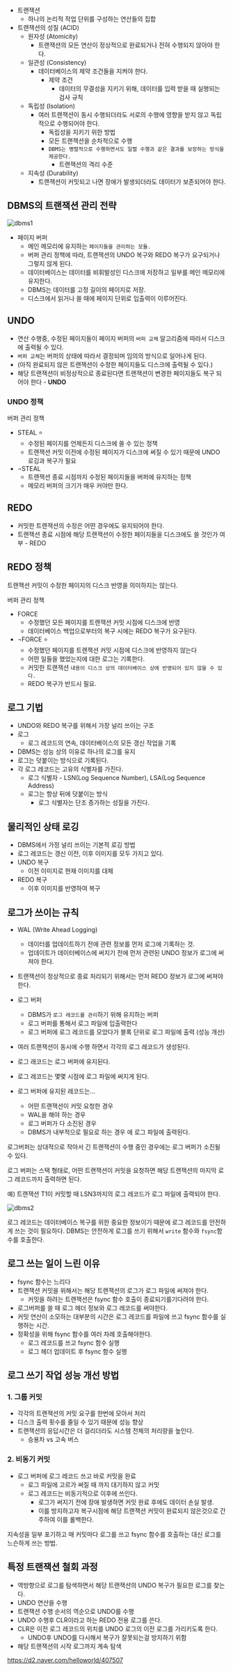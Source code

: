 - 트랜잭션
    - 하나의 논리적 작업 단위를 구성하는 연산들의 집합
- 트랜잭션의 성질 (ACID)
    - 원자성 (Atomicity)
        - 트랜잭션의 모든 연산이 정상적으로 완료되거나 전혀 수행되지 않아야 한다.
    - 일관성 (Consistency)
        - 데이터베이스의 제약 조건들을 지켜야 한다.
            - 제약 조건
                - 데이터의 무결성을 지키기 위해, 데이터를 입력 받을 때 실행되는 검사 규칙
    - 독립성 (Isolation)
        - 여러 트랜잭션이 동시 수행되더라도 서로의 수행에 영향을 받지 않고 독립적으로 수행되어야 한다.
            - 독립성을 지키기 위한 방법
            - 모든 트랜잭션을 순차적으로 수행
            - `DBMS는 병렬적으로 수행하면서도 일렬 수행과 같은 결과를 보장하는 방식을 제공한다.`
                - 트랜잭션의 격리 수준
    - 지속성 (Durability)
        - 트랜잭션이 커밋되고 나면 장애가 발생되더라도 데이터가 보존되어야 한다.

## DBMS의 트랜잭션 관리 전략

![dbms1](https://d2.naver.com/content/images/2015/06/helloworld-407507-1.png)

- 페이지 버퍼
    - 메인 메모리에 유지하는 `페이지들을 관리하는 모듈.`
    - 버퍼 관리 정책에 따라, 트랜잭션의 UNDO 복구와 REDO 복구가 요구되거나 그렇지 않게 된다.
    - 데이터베이스는 데이터를 비휘발성인 디스크에 저장하고 일부를 메인 메모리에 유지한다.
    - DBMS는 데이터를 고정 길이의 페이지로 저장.
    - 디스크에서 읽거나 쓸 때에 페이지 단위로 입출력이 이루어진다.

## UNDO

- 연산 수행중, 수정된 페이지들이 페이지 버퍼의 `버퍼 교체` 알고리즘에 따라서 디스크에 출력될 수 있다.
- `버퍼 교체`는 버퍼의 상태에 따라서 결정되며 임의의 방식으로 일어나게 된다.
- (아직 완료되지 않은 트랜잭션이 수정한 페이지들도 디스크에 출력될 수 있다.)
- 해당 트랜잭션이 비정상적으로 종료된다면 트랜잭션이 변경한 페이지들도 복구 되어야 한다 - **UNDO**

### UNDO 정책

버퍼 관리 정책

- STEAL ⭐️
    - 수정된 페이지를 언제든지 디스크에 쓸 수 있는 정책
    - 트랜잭션 커밋 이전에 수정된 페이지가 디스크에 써질 수 있기 때문에 UNDO 로깅과 복구가 필요
- ¬STEAL
    - 트랜잭션 종료 시점까지 수정된 페이지들을 버퍼에 유지하는 정책
    - 메모리 버퍼의 크기가 매우 커야만 한다.

## REDO

- 커밋한 트랜잭션의 수정은 어떤 경우에도 유지되어야 한다.
- 트랜잭션 종료 시점에 해당 트랜잭션이 수정한 페이지들을 디스크에도 쓸 것인가 여부 - REDO

## REDO 정책

트랜잭션 커밋이 수정한 페이지의 디스크 반영을 의미하지는 않는다.

버퍼 관리 정책

- FORCE
    - 수정했던 모든 페이지를 트랜잭션 커밋 시점에 디스크에 반영
    - 데이터베이스 백업으로부터의 복구 시에는 REDO 복구가 요구된다.
- ¬FORCE ⭐️
    - 수정했던 페이지를 트랜잭션 커밋 시점에 디스크에 반영하지 않는다
    - 어떤 일들을 했었는지에 대한 로그는 기록한다.
    - 커밋한 트랜잭션 `내용이 디스크 상의 데이터베이스 상에 반영되어 있지 않을 수 있다.`
    - REDO 복구가 반드시 필요.

## 로그 기법

- UNDO와 REDO 복구를 위해서 가장 널리 쓰이는 구조
- 로그
    - 로그 레코드의 연속, 데이터베이스의 모든 갱신 작업을 기록
- DBMS는 성능 상의 이유로 하나의 로그를 유지
- 로그는 덧붙이는 방식으로 기록된다.
- 각 로그 레코드는 고유의 식별자를 가진다.
    - 로그 식별자 - LSN(Log Sequence Number), LSA(Log Sequence Address)
    - 로그는 항상 뒤에 덧붙이는 방식
        - 로그 식별자는 단조 증가하는 성질을 가진다.

## 물리적인 상태 로깅

- DBMS에서 가정 널리 쓰이는 기본적 로깅 방법
- 로그 레코드는 갱신 이전, 이후 이미지를 모두 가지고 있다.
- UNDO 복구
    - 이전 이미지로 현재 이미지를 대체
- REDO 복구
    - 이후 이미지를 반영하여 복구

## 로그가 쓰이는 규칙

- WAL (Write Ahead Logging)
    - 데이터를 업데이트하기 전에 관련 정보를 먼저 로그에 기록하는 것.
    - 업데이트가 데이터베이스에 써지기 전에 먼저 관련된 UNDO 정보가 로그에 써져야 한다.
- 트랜잭션이 정상적으로 종료 처리되기 위해서는 먼저 REDO 정보가 로그에 써져야 한다.

- 로그 버퍼
    - DBMS가 `로그 레코드를 관리`하기 위해 유지하는 버퍼
    - 로그 버퍼를 통해서 로그 파일에 입출력한다
    - 로그 버퍼에 로그 레코드를 모았다가 블록 단위로 로그 파일에 출력 (성능 개선)

- 여러 트랜잭션이 동시에 수행 하면서 각각의 로그 레코드가 생성된다.
- 로그 래코드는 로그 버퍼에 유지된다.
- 로그 레코드는 몇몇 시점에 로그 파일에 써지게 된다.
- 로그 버퍼에 유지된 레코드는...
    - 어떤 트랜잭션이 커밋 요청한 경우
    - WAL을 해야 하는 경우
    - 로그 버퍼가 다 소진된 경우
    - DBMS가 내부적으로 필요로 하는 경우
      에 로그 파일에 출력된다.

로그버퍼는 상대적으로 작아서 긴 트랜잭션이 수행 중인 경우에는 로그 버퍼가 소진될 수 있다.

로그 버퍼는 스택 형태로, 어떤 트랜잭션이 커밋을 요청하면 해당 트랜잭션의 마지막 로그 레코드까지 출력하면 된다.

예) 트랜잭션 T1이 커밋할 때 LSN3까지의 로그 레코드가 로그 파일에 출력되야 한다.

![dbms2](https://d2.naver.com/content/images/2015/06/helloworld-407507-2.png)


로그 레코드는 데이터베이스 복구를 위한 중요한 정보이기 때문에 로그 레코드를 안전하게 쓰는 것이 필요하다.
DBMS는 안전하게 로그를 쓰기 위해서 `write` 함수와 `fsync`함수를 호출한다.

## 로그 쓰는 일이 느린 이유

- fsync 함수는 느리다
- 트랜잭션 커밋을 위해서는 해당 트랜잭션의 로그가 로그 파일에 써져야 한다.
    - 커밋을 하려는 트랜잭션은 fsync 함수 호출이 종료되기를기다려야 한다.
- 로그버퍼를 쓸 때 로그 헤더 정보와 로그 레코드를 써야한다.
- 커밋 연산이 소모하는 대부분의 시간은 로그 레코드를 파일에 쓰고 fsync 함수를 실행하는 시간.
- 정확성을 위해 fsync 함수를 여러 차례 호출해야한다.
    - 로그 레코드를 쓰고 fsync 함수 실행
    - 로그 헤더 업데이트 후 fsync 함수 실행

## 로그 쓰기 작업 성능 개선 방법

### 1. 그룹 커밋

- 각각의 트랜잭션의 커밋 요구를 한번에 모아서 처리
- 디스크 출력 횟수를 줄일 수 있기 때문에 성능 향상
- 트랜잭션의  응답시간은 더 걸리더라도 시스템 전체의 처리량을 높인다.
    - 승용차 vs 고속 버스

### 2. 비동기 커밋

- 로그 버퍼에 로그 레코드 쓰고 바로 커밋을 완료
    - 로그 파일에 고르가 써질 때 까지 대기하지 않고 커밋
    - 로그 레코드는 비동기적으로 이후에 쓰인다.
        - 로그가 써지기 전에 장애 발생하면 커밋 완료 후에도 데이터 손실 발생.
        - 이를 방지하고자 복구시점에 해당 트랜잭션 커밋이 완료되지 않은것으로 간주하여 이를 롤백한다.

지속성을 일부 포기하고 매 커밋마다 로그를 쓰고 fsync 함수를 호출하는 대신 로그를 느슨하게 쓰는 방법.

## 특정 트랜잭션 철회 과정

- 역방향으로 로그를 탐색하면서 해당 트랜잭션의 UNDO 복구가 필요한 로그를 찾는다.
- UNDO 연산을 수행
- 트랜잭션 수행 순서의 역순으로 UNDO를 수행
- UNDO 수행후 CLR이라고 하는 REDO 전용 로그를 쓴다.
- CLR은 이전 로그 레코드의 위치를 UNDO 로그의 이전 로그를 가리키도록 한다.
    - UNDO후 UNDO를 다시해서 복구가 잘못되는걸 방지하기 위함
- 해당 트랜잭션의 시작 로그까지 계속 탐색



https://d2.naver.com/helloworld/407507
